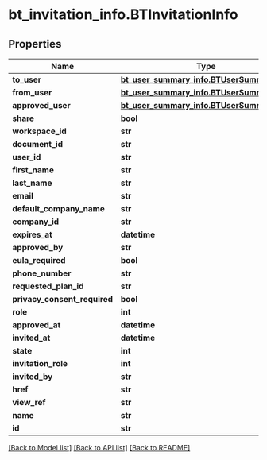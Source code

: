 # bt_invitation_info.BTInvitationInfo

## Properties
Name | Type | Description | Notes
------------ | ------------- | ------------- | -------------
**to_user** | [**bt_user_summary_info.BTUserSummaryInfo**](BTUserSummaryInfo.md) |  | [optional] 
**from_user** | [**bt_user_summary_info.BTUserSummaryInfo**](BTUserSummaryInfo.md) |  | [optional] 
**approved_user** | [**bt_user_summary_info.BTUserSummaryInfo**](BTUserSummaryInfo.md) |  | [optional] 
**share** | **bool** |  | [optional] 
**workspace_id** | **str** |  | [optional] 
**document_id** | **str** |  | [optional] 
**user_id** | **str** |  | [optional] 
**first_name** | **str** |  | [optional] 
**last_name** | **str** |  | [optional] 
**email** | **str** |  | [optional] 
**default_company_name** | **str** |  | [optional] 
**company_id** | **str** |  | [optional] 
**expires_at** | **datetime** |  | [optional] 
**approved_by** | **str** |  | [optional] 
**eula_required** | **bool** |  | [optional] 
**phone_number** | **str** |  | [optional] 
**requested_plan_id** | **str** |  | [optional] 
**privacy_consent_required** | **bool** |  | [optional] 
**role** | **int** |  | [optional] 
**approved_at** | **datetime** |  | [optional] 
**invited_at** | **datetime** |  | [optional] 
**state** | **int** |  | [optional] 
**invitation_role** | **int** |  | [optional] 
**invited_by** | **str** |  | [optional] 
**href** | **str** |  | [optional] 
**view_ref** | **str** |  | [optional] 
**name** | **str** |  | [optional] 
**id** | **str** |  | [optional] 

[[Back to Model list]](../README.md#documentation-for-models) [[Back to API list]](../README.md#documentation-for-api-endpoints) [[Back to README]](../README.md)


